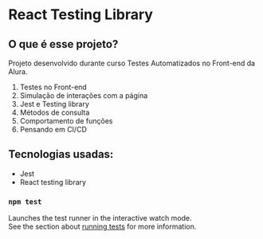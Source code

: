 <h1>React Testing Library</h1>
<h2>O que é esse projeto?</h2>
<p>Projeto desenvolvido durante curso Testes Automatizados no Front-end da Alura.</p>
<ol>
  <li>Testes no Front-end</li>
  <li>Simulação de interações com a página</li>
  <li>Jest e Testing library</li>
  <li>Métodos de consulta</li>
  <li>Comportamento de funções</li>
  <li>Pensando em CI/CD</li>
</ol>
<h2>Tecnologias usadas:</h2>
<ul>
  <li>Jest</li>
  <li>React testing library</li>
</ul>

### `npm test`

Launches the test runner in the interactive watch mode.\
See the section about [running tests](https://facebook.github.io/create-react-app/docs/running-tests) for more information.
